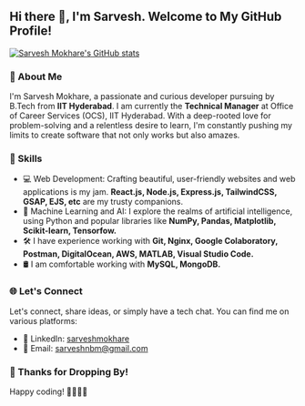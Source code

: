 ## Hi there 👋, I'm Sarvesh. Welcome to My GitHub Profile!

[![Sarvesh Mokhare's GitHub stats](https://github-readme-stats.vercel.app/api?username=sarveshmokhare&show_icons=true&theme=radical&hide_rank=true&include_all_commits=true&hide=issues,contribs)](https://github.com/anuraghazra/github-readme-stats)

### 🚀 About Me
I'm Sarvesh Mokhare, a passionate and curious developer pursuing by B.Tech from **IIT Hyderabad**. I am currently the **Technical Manager** at Office of Career Services (OCS), IIT Hyderabad. With a deep-rooted love for problem-solving and a relentless desire to learn, I'm constantly pushing my limits to create software that not only works but also amazes.

### 💼 Skills
- 💻 Web Development: Crafting beautiful, user-friendly websites and web applications is my jam. **React.js, Node.js, Express.js, TailwindCSS, GSAP, EJS, etc** are my trusty companions.
- 🧠 Machine Learning and AI: I explore the realms of artificial intelligence, using Python and popular libraries like **NumPy, Pandas, Matplotlib, Scikit-learn, Tensorfow.**
- 🛠️ I have experience working with **Git, Nginx, Google Colaboratory, Postman, DigitalOcean, AWS, MATLAB, Visual Studio Code.**
- 🛢 ️I am comfortable working with **MySQL, MongoDB.**

### 🌐 Let's Connect
 Let's connect, share ideas, or simply have a tech chat. You can find me on various platforms:

- 💼 LinkedIn: [sarveshmokhare](https://www.linkedin.com/in/sarvesh-mokhare)
- 📧 Email: [sarveshnbm@gmail.com](mailto:sarveshnbm@gmail.com)

### 🎉 Thanks for Dropping By!
Happy coding! 🚀👨‍💻🤖
